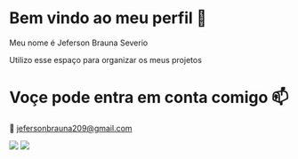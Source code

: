 # Bem vindo ao meu perfil 🚜
Meu nome é Jeferson Brauna Severio 

Utilizo esse espaço para organizar os meus projetos

# Voçe pode entra em conta comigo 📫
📧 jefersonbrauna209@gmail.com

![](https://media.tenor.com/c3vQRm5-8KsAAAAM/ferrari-enzo-ferrari.gif)
![](https://media.tenor.com/nQ96BhOB85UAAAAM/tractor-berta.gif)

